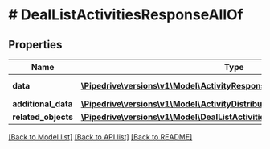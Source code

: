 # # DealListActivitiesResponseAllOf

## Properties

Name | Type | Description | Notes
------------ | ------------- | ------------- | -------------
**data** | [**\Pipedrive\versions\v1\Model\ActivityResponseObject[]**](ActivityResponseObject.md) | The array of activities |
**additional_data** | [**\Pipedrive\versions\v1\Model\ActivityDistributionDataWithAdditionalData**](ActivityDistributionDataWithAdditionalData.md) |  |
**related_objects** | [**\Pipedrive\versions\v1\Model\DealListActivitiesResponseAllOfRelatedObjects**](DealListActivitiesResponseAllOfRelatedObjects.md) |  |

[[Back to Model list]](../README.md#documentation-for-models) [[Back to API list]](../README.md#documentation-for-api-endpoints) [[Back to README]](../README.md)
